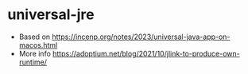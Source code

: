 # universal-jre

* Based on <https://incenp.org/notes/2023/universal-java-app-on-macos.html>
* More info <https://adoptium.net/blog/2021/10/jlink-to-produce-own-runtime/>
